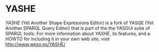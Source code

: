 # YASHE

*YASHE* (Yet Another Shape Expressions Editor) is a fork of YASQE (Yet Another SPARQL Query Editor) that is part of the the YASGUI suite of SPARQL tools.  For more information about *YASHE*, its features, and a HOWTO
for including it in your own web site, visit http://www.weso.es/YASHE/
